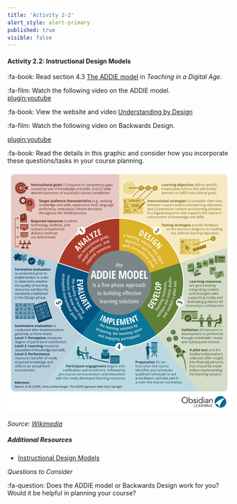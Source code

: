 ```yaml
---
title: 'Activity 2-2'
alert_style: alert-primary
published: true
visible: false
---
```



#### Activity 2.2: Instructional Design Models

:fa-book: Read section 4.3 [The ADDIE model](https://pressbooks.bccampus.ca/teachinginadigitalagev2/chapter/6-5-the-addie-model/) in *Teaching in a Digital Age*.

:fa-film: Watch the following video on the ADDIE model.  
[plugin:youtube](https://www.youtube.com/watch?v=BCJY_r7NJc0)

:fa-book: View the website and video [Understanding by Design](https://cft.vanderbilt.edu/guides-sub-pages/understanding-by-design/)

:fa-film: Watch the following video on Backwards Design.  

[plugin:youtube](https://www.youtube.com/watch?v=dLKq_rCuSkw)

:fa-book: Read the details in this graphic and consider how you incorporate these questions/tasks in your course planning.

![](ADDIE_MODEL_INSTRUKSIONAL.jpg)

*Source: [Wikimedia](https://commons.wikimedia.org/wiki/File:ADDIE_MODEL_INSTRUKSIONAL.jpg)*

##### Additional Resources
- [Instructional Design Models](https://www.instructionaldesign.org/models/)

*Questions to Consider*  

:fa-question: Does the ADDIE model or Backwards Design work for you?  Would it be helpful in planning your course?
